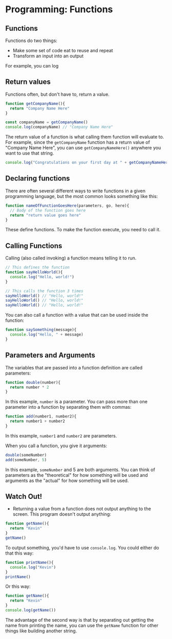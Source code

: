 # Programming: Functions

## Functions

Functions do two things:

* Make some set of code eat to reuse and repeat
* Transform an input into an output

For example, you can log 

## Return values

Functions often, but don't have to, return a value.

```js
function getCompanyName(){
  return "Company Name Here"
}

const companyName = getCompanyName()
console.log(companyName) // "Company Name Here"
```

The return value of a function is what calling them function will evaluate to. For example, since the `getCompanyName` function has a return value of "Company Name Here", you can use `getCompanyNameHere()` anywhere you want to use that string.

```js
console.log("Congratulations on your first day at " + getCompanyNameHere())
```

## Declaring functions

There are often several different ways to write functions in a given programming language, but the most common looks something like this:

```js
function nameOfFunctionGoesHere(parameters, go, here){
  // Body of the function goes here
  return "return value goes here"
}
```

These define functions. To make the function execute, you need to call it.

## Calling Functions

Calling (also called invoking) a function means telling it to run.

```js
// This defines the function
function sayHelloWorld(){
  console.log("Hello, world!")
}

// This calls the function 3 times
sayHelloWorld() // "Hello, world!"
sayHelloWorld() // "Hello, world!"
sayHelloWorld() // "Hello, world!"
```

You can also call a function with a value that can be used inside the function:

```js
function saySomething(message){
  console.log("Hello, " + message)
}
```

## Parameters and Arguments

The variables that are passed into a function definition are called parameters:

```js
function double(number){
  return number * 2
}
```

In this example, `number` is a parameter. You can pass more than one parameter into a function by separating them with commas:

```js
function add(number1, number2){
  return number1 + number2
}
```

In this example, `number1` and `number2` are parameters.

When you call a function, you give it arguments:

```js
double(someNumber)
add(someNumber, 5)
```

In this example, `someNumber` and 5 are both arguments. You can think of parameters as the "theoretical" for how something will be used and arguments as the "actual" for how something will be used.

## Watch Out!

* Returning a value from a function does not output anything to the screen. This program doesn't output anything:

```js
function getName(){
  return "Kevin"
}
getName()
```

To output something, you'd have to use `console.log`. You could either do that this way:

```js
function printName(){
  console.log("Kevin")
}
printName()
```

Or this way:

```js
function getName(){
  return "Kevin"
}
console.log(getName())
```

The advantage of the second way is that by separating out getting the name from printing the name, you can use the `getName` function for other things like building another string.
